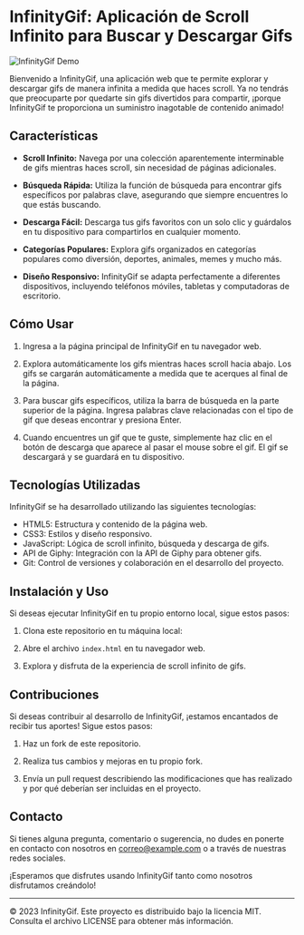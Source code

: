 # InfinityGif: Aplicación de Scroll Infinito para Buscar y Descargar Gifs

![InfinityGif Demo](demo.gif)

Bienvenido a InfinityGif, una aplicación web que te permite explorar y descargar gifs de manera infinita a medida que haces scroll. Ya no tendrás que preocuparte por quedarte sin gifs divertidos para compartir, ¡porque InfinityGif te proporciona un suministro inagotable de contenido animado!

## Características

- **Scroll Infinito:** Navega por una colección aparentemente interminable de gifs mientras haces scroll, sin necesidad de páginas adicionales.

- **Búsqueda Rápida:** Utiliza la función de búsqueda para encontrar gifs específicos por palabras clave, asegurando que siempre encuentres lo que estás buscando.

- **Descarga Fácil:** Descarga tus gifs favoritos con un solo clic y guárdalos en tu dispositivo para compartirlos en cualquier momento.

- **Categorías Populares:** Explora gifs organizados en categorías populares como diversión, deportes, animales, memes y mucho más.

- **Diseño Responsivo:** InfinityGif se adapta perfectamente a diferentes dispositivos, incluyendo teléfonos móviles, tabletas y computadoras de escritorio.

## Cómo Usar

1. Ingresa a la página principal de InfinityGif en tu navegador web.

2. Explora automáticamente los gifs mientras haces scroll hacia abajo. Los gifs se cargarán automáticamente a medida que te acerques al final de la página.

3. Para buscar gifs específicos, utiliza la barra de búsqueda en la parte superior de la página. Ingresa palabras clave relacionadas con el tipo de gif que deseas encontrar y presiona Enter.

4. Cuando encuentres un gif que te guste, simplemente haz clic en el botón de descarga que aparece al pasar el mouse sobre el gif. El gif se descargará y se guardará en tu dispositivo.

## Tecnologías Utilizadas

InfinityGif se ha desarrollado utilizando las siguientes tecnologías:

- HTML5: Estructura y contenido de la página web.
- CSS3: Estilos y diseño responsivo.
- JavaScript: Lógica de scroll infinito, búsqueda y descarga de gifs.
- API de Giphy: Integración con la API de Giphy para obtener gifs.
- Git: Control de versiones y colaboración en el desarrollo del proyecto.

## Instalación y Uso

Si deseas ejecutar InfinityGif en tu propio entorno local, sigue estos pasos:

1. Clona este repositorio en tu máquina local:


2. Abre el archivo `index.html` en tu navegador web.

3. Explora y disfruta de la experiencia de scroll infinito de gifs.

## Contribuciones

Si deseas contribuir al desarrollo de InfinityGif, ¡estamos encantados de recibir tus aportes! Sigue estos pasos:

1. Haz un fork de este repositorio.

2. Realiza tus cambios y mejoras en tu propio fork.

3. Envía un pull request describiendo las modificaciones que has realizado y por qué deberían ser incluidas en el proyecto.

## Contacto

Si tienes alguna pregunta, comentario o sugerencia, no dudes en ponerte en contacto con nosotros en [correo@example.com](mailto:correo@example.com) o a través de nuestras redes sociales.

¡Esperamos que disfrutes usando InfinityGif tanto como nosotros disfrutamos creándolo!

---

© 2023 InfinityGif. Este proyecto es distribuido bajo la licencia MIT. Consulta el archivo LICENSE para obtener más información.
